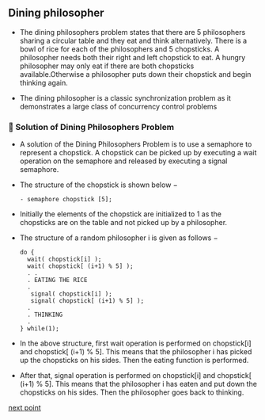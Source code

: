 ## Dining philosopher 
- The dining philosophers problem states that there are 5 philosophers sharing a circular table and they eat and think alternatively. There is a bowl of rice for each of the philosophers and 5 chopsticks. A philosopher needs both their right and left chopstick to eat. A hungry philosopher may only eat if there are both chopsticks available.Otherwise a philosopher puts down their chopstick and begin thinking again.

- The dining philosopher is a classic synchronization problem as it demonstrates a large class of concurrency control problems


### 🛑 Solution of Dining Philosophers Problem

- A solution of the Dining Philosophers Problem is to use a semaphore to represent a chopstick. A chopstick can be picked up by executing a wait operation on the semaphore and released by executing a signal semaphore.

- The structure of the chopstick is shown below −

      - semaphore chopstick [5];
     
  
    
- Initially the elements of the chopstick are initialized to 1 as the chopsticks are on the table and not picked up by a philosopher.

- The structure of a random philosopher i is given as follows −

      do {
        wait( chopstick[i] );
        wait( chopstick[ (i+1) % 5] );
        . .
        . EATING THE RICE
        .
         signal( chopstick[i] );
         signal( chopstick[ (i+1) % 5] );
        .
        . THINKING
        .
      } while(1);
      
      
- In the above structure, first wait operation is performed on chopstick[i] and chopstick[ (i+1) % 5]. This means that the philosopher i has picked up the chopsticks on his sides. Then the eating function is performed.

- After that, signal operation is performed on chopstick[i] and chopstick[ (i+1) % 5]. This means that the philosopher i has eaten and put down the chopsticks on his sides. Then the philosopher goes back to thinking.

[next point](https://github.com/prashantjagtap2909/OS/blob/main/Topics/Synchronization%20and%20Concurrency%20control/08%20-%20Deadlock%20and%20its%20principle.md)
